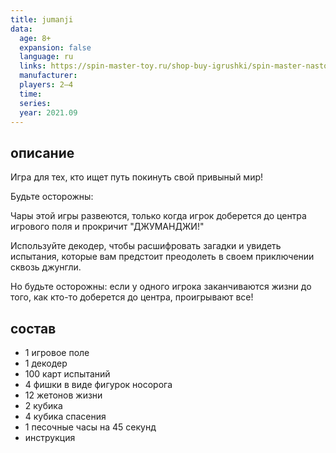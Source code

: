 ```yaml
---
title: jumanji
data:
  age: 8+
  expansion: false
  language: ru
  links: https://spin-master-toy.ru/shop-buy-igrushki/spin-master-nastolnaya-igra-spin-master-djumanji/
  manufacturer: 
  players: 2–4
  time: 
  series: 
  year: 2021.09
---
```


## описание

Игра для тех, кто ищет путь покинуть свой привыный мир! 

Будьте осторожны:

Чары этой игры развеются, только когда игрок доберется до центра игрового поля и прокричит "ДЖУМАНДЖИ!"

Используйте декодер, чтобы расшифровать загадки и увидеть испытания, которые вам предстоит преодолеть в своем приключении сквозь джунгли.

Но будьте осторожны: если у одного игрока заканчиваются жизни до того, как кто-то доберется до центра, проигрывают все!

## состав

- 1 игровое поле
- 1 декодер
- 100 карт испытаний
- 4 фишки в виде фигурок носорога
- 12 жетонов жизни
- 2 кубика
- 4 кубика спасения
- 1 песочные часы на 45 секунд
- инструкция

